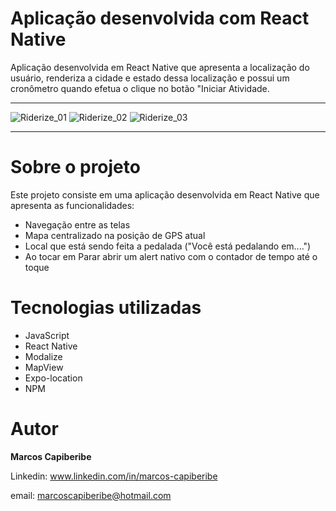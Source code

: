 # Aplicação desenvolvida com React Native

Aplicação desenvolvida em React Native que apresenta a localização do usuário, renderiza a cidade e estado dessa localização e possui um cronômetro quando efetua o clique no botão "Iniciar Atividade.

----------------------
![Riderize_01](https://user-images.githubusercontent.com/96851717/191362036-54e34c52-f111-478a-b018-4d945c1ed915.jpeg)
![Riderize_02](https://user-images.githubusercontent.com/96851717/191362194-d8433376-4004-4c29-be28-ddbc0ce4bed6.jpeg)
![Riderize_03](https://user-images.githubusercontent.com/96851717/191362264-efb1764c-4b2d-4c5e-ba2e-bc1eb0dcbe8f.jpeg)

----------------------




# Sobre o projeto

Este projeto consiste em uma aplicação desenvolvida em React Native que apresenta as funcionalidades:

* Navegação entre as telas
* Mapa centralizado na posição de GPS atual
* Local que está sendo feita a pedalada ("Você está pedalando em....")
* Ao tocar em Parar abrir um alert nativo com o contador de tempo até o toque


# Tecnologias utilizadas

* JavaScript
* React Native
* Modalize
* MapView
* Expo-location
* NPM


# Autor
<b>Marcos Capiberibe</b>

Linkedin: www.linkedin.com/in/marcos-capiberibe

email: marcoscapiberibe@hotmail.com

